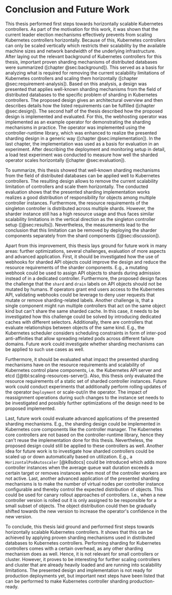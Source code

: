 # Conclusion and Future Work

This thesis performed first steps towards horizontally scalable Kubernetes controllers.
As part of the motivation for this work, it was shown that the current leader election mechanisms effectively prevents from scaling Kubernetes controllers horizontally.
Because of this, Kubernetes controllers can only be scaled vertically which restricts their scalability by the available machine sizes and network bandwidth of the underlying infrastructure.
After laying out the relevant background of Kubernetes controllers for this thesis, important proven sharding mechanisms of distributed databases were summarized ([chapter @sec:background]).
This served as a basis for analyzing what is required for removing the current scalability limitations of Kubernetes controllers and scaling them horizontally ([chapter @sec:requirement-analysis]).
Based on this analysis, a design was presented that applies well-known sharding mechanisms from the field of distributed databases to the specific problem of sharding in Kubernetes controllers.
The proposed design gives an architectural overview and then describes details how the listed requirements can be fulfilled ([chapter @sec:design]).
The second half of the thesis described how the proposed design is implemented and evaluated.
For this, the webhosting operator was implemented as an example operator for demonstrating the sharding mechanisms in practice.
The operator was implemented using the controller-runtime library, which was enhanced to realize the presented sharding design in a generic way ([chapter @sec:implementation]).
In the last chapter, the implementation was used as a basis for evaluation in an experiment.
After describing the deployment and monitoring setup in detail, a load test experiment was conducted to measure how well the sharded operator scales horizontally ([chapter @sec:evaluation]).

To summarize, this thesis showed that well-known sharding mechanisms from the field of distributed databases can be applied well to Kubernetes controllers.
The resulting design allows to remove the current scalability limitation of controllers and scale them horizontally.
The conducted evaluation shows that the presented sharding implementation works realizes a good distribution of responsibility for objects among multiple controller instances.
Furthermore, the resource requirements of the singleton controller is distributed across multiple shards.
However, the sharder instance still has a high resource usage and thus faces similar scalability limitations in the vertical direction as the singleton controller setup ([@sec:results]).
Nevertheless, the measurements lead to the conclusion that this limitation can be removed by deploying the sharder components separately from the shard components ([@sec:discussion]).

Apart from this improvement, this thesis lays ground for future work in many areas: further optimizations, several challenges, evaluation of more aspects and advanced application.
First, it should be investigated how the use of webhooks for sharded API objects could improve the design and reduce the resource requirements of the sharder components.
E.g., a mutating webhook could be used to assign API objects to shards during admission instead of in a dedicated controller.
Furthermore, the proposed design faces the challenge that the `shard` and `drain` labels on API objects should not be mutated by humans.
If operators grant end users access to the Kubernetes API, validating webhooks could be leverage to deny user requests that mutate or remove sharding-related labels.
Another challenge is, that a single component might run multiple controllers that act on the same object kind but can't share the same sharded cache.
In this case, it needs to be investigated how this challenge could be solved by introducing dedicated caches with different selectors.
Additionally, there are controllers that evaluate relationships between objects of the same kind.
E.g., the Kubernetes scheduler considers scheduling constraints in form of inter-pod anti-affinities that allow spreading related pods across different failure domains.
Future work could investigate whether sharding mechanisms can be applied to such use cases as well.

Furthermore, it should be evaluated what impact the presented sharding mechanisms have on the resource requirements and scalability of Kubernetes control plane components, i.e. the Kubernetes API server and etcd ([@tbl:scaling-resources-server]).
Also, this thesis only evaluated the resource requirements of a static set of sharded controller instances.
Future work could conduct experiments that additionally perform rolling updates of the operator `Deployment` or scale-out/in the operator.
The impact of reassignment operations during such changes to the instance set needs to be investigated and possibly further optimizations of the design need to be proposed implemented.

Last, future work could evaluate advanced applications of the presented sharding mechanisms.
E.g., the sharding design could be implemented in Kubernetes core components like the controller manager.
The Kubernetes core controllers are not based on the controller-runtime library, hence they can't reuse the implementation done for this thesis.
Nevertheless, the proposed design could still be applied to these controllers as well.
Another idea for future work is to investigate how sharded controllers could be scaled up or down automatically based on utilization.
E.g., a `HorizontalPodAutoscaler` [@k8sdocs] could be introduced which adds more controller instances when the average queue wait duration exceeds a certain target or removes instances when most of the controller workers are not active.
Last, another advanced application of the presented sharding mechanisms is to make the number of virtual nodes per controller instance configurable and thereby control the expected distribution of objects.
This could be used for canary rollout approaches of controllers.
I.e., when a new controller version is rolled out it is only assigned to be responsible for a small subset of objects.
The object distribution could then be gradually shifted towards the new version to increase the operator's confidence in the new version.

To conclude, this thesis laid ground and performed first steps towards horizontally scalable Kubernetes controllers.
It shows that this can be achieved by applying proven sharding mechanisms used in distributed databases to Kubernetes controllers.
Performing sharding for Kubernetes controllers comes with a certain overhead, as any other sharding mechanism does as well.
Hence, it is not relevant for small controllers or cluster.
However, it proves to be interesting for further scaling controllers and cluster that are already heavily loaded and are running into scalability limitations.
The presented design and implementation is not ready for production deployments yet, but important next steps have been listed that can be performed to make Kubernetes controller sharding production-ready.
